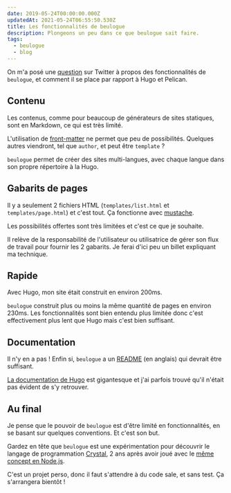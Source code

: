 ```yaml
---
date: 2019-05-24T00:00:00.000Z
updatedAt: 2021-05-24T06:55:50.530Z
title: Les fonctionnalités de beulogue
description: Plongeons un peu dans ce que beulogue sait faire.
tags:
  - beulogue
  - blog
---
```


On m'a posé une [question](https://twitter.com/oduquesne/status/1131718926386323456) sur Twitter à propos des fonctionnalités de `beulogue`, et comment il se place par rapport à Hugo et Pelican.

## Contenu

Les contenus, comme pour beaucoup de générateurs de sites statiques, sont en Markdown, ce qui est très limité.

L'utilisation de [front-matter](https://github.com/SiegfriedEhret/beulogue#front-matter) ne permet que peu de possibilités. Quelques autres viendront, tel que `author`, et peut être `template` ?

`beulogue` permet de créer des sites multi-langues, avec chaque langue dans son propre répertoire à la Hugo.

## Gabarits de pages

Il y a seulement 2 fichiers HTML (`templates/list.html` et `templates/page.html`) et c'est tout. Ça fonctionne avec [mustache](https://mustache.github.io/).

Les possibilités offertes sont très limitées et c'est ce que je souhaite.

Il relève de la responsabilité de l'utilisateur ou utilisatrice de gérer son flux de travail pour fournir les 2 gabarits. Je ferai d'ici peu un billet expliquant ma technique.

## Rapide

Avec Hugo, mon site était construit en environ 200ms.

`beulogue` construit plus ou moins la même quantité de pages en environ 230ms. Les fonctionnalités sont bien entendu plus limitée donc c'est effectivement plus lent que Hugo mais c'est bien suffisant.

## Documentation

Il n'y en a pas ! Enfin si, `beulogue` a un [README](https://github.com/SiegfriedEhret/beulogue) (en anglais) qui devrait être suffisant.

[La documentation de Hugo](https://gohugo.io/documentation/) est gigantesque et j'ai parfois trouvé qu'il n'était pas évident de s'y retrouver.

## Au final

Je pense que le pouvoir de `beulogue` est d'être limité en fonctionnalités, en se basant sur quelques conventions. Et c'est son but.

Gardez en tête que `beulogue` est une expérimentation pour découvrir le langage de programmation [Crystal](https://crystal-lang.org/), 2 ans après avoir joué avec le [même concept en Node.js](https://www.npmjs.com/package/beulogue).

C'est un projet perso, donc il faut s'attendre à du code sale, et sans test. Ça s'arrangera bientôt !
